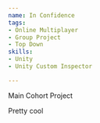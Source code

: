 ```yaml
---
name: In Confidence
tags:
- Online Multiplayer
- Group Project
- Top Down
skills:
- Unity
- Unity Custom Inspector

---
```


Main Cohort Project

Pretty cool



